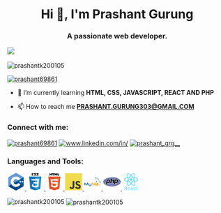 <h1 align="center">Hi 👋, I'm Prashant Gurung</h1>
<h3 align="center">A passionate web developer.</h3>
<img align=“right” Width=“400” src=“https://tenor.com/en-GB/view/coding-gif-24090007”>

<p align="left"> <img src="https://komarev.com/ghpvc/?username=prashantk200105&label=Profile%20views&color=0e75b6&style=flat" alt="prashantk200105" /> </p>

<p align="left"> <a href="https://twitter.com/prashant69861" target="blank"><img src="https://img.shields.io/twitter/follow/prashant69861?logo=twitter&style=for-the-badge" alt="prashant69861" /></a> </p>

- 🌱 I’m currently learning **HTML, CSS, JAVASCRIPT, REACT AND PHP**

- 📫 How to reach me **PRASHANT.GURUNG303@GMAIL.COM**

<h3 align="left">Connect with me:</h3>
<p align="left">
<a href="https://twitter.com/prashant69861" target="blank"><img align="center" src="https://raw.githubusercontent.com/rahuldkjain/github-profile-readme-generator/master/src/images/icons/Social/twitter.svg" alt="prashant69861" height="30" width="40" /></a>
<a href="https://linkedin.com/in/www.linkedin.com/in/" target="blank"><img align="center" src="https://raw.githubusercontent.com/rahuldkjain/github-profile-readme-generator/master/src/images/icons/Social/linked-in-alt.svg" alt="www.linkedin.com/in/" height="30" width="40" /></a>
<a href="https://instagram.com/prashant_grg__" target="blank"><img align="center" src="https://raw.githubusercontent.com/rahuldkjain/github-profile-readme-generator/master/src/images/icons/Social/instagram.svg" alt="prashant_grg__" height="30" width="40" /></a>
</p>

<h3 align="left">Languages and Tools:</h3>
<p align="left"> <a href="https://www.w3schools.com/cpp/" target="_blank" rel="noreferrer"> <img src="https://raw.githubusercontent.com/devicons/devicon/master/icons/cplusplus/cplusplus-original.svg" alt="cplusplus" width="40" height="40"/> </a> <a href="https://www.w3schools.com/css/" target="_blank" rel="noreferrer"> <img src="https://raw.githubusercontent.com/devicons/devicon/master/icons/css3/css3-original-wordmark.svg" alt="css3" width="40" height="40"/> </a> <a href="https://www.w3.org/html/" target="_blank" rel="noreferrer"> <img src="https://raw.githubusercontent.com/devicons/devicon/master/icons/html5/html5-original-wordmark.svg" alt="html5" width="40" height="40"/> </a> <a href="https://developer.mozilla.org/en-US/docs/Web/JavaScript" target="_blank" rel="noreferrer"> <img src="https://raw.githubusercontent.com/devicons/devicon/master/icons/javascript/javascript-original.svg" alt="javascript" width="40" height="40"/> </a> <a href="https://www.mysql.com/" target="_blank" rel="noreferrer"> <img src="https://raw.githubusercontent.com/devicons/devicon/master/icons/mysql/mysql-original-wordmark.svg" alt="mysql" width="40" height="40"/> </a> <a href="https://www.php.net" target="_blank" rel="noreferrer"> <img src="https://raw.githubusercontent.com/devicons/devicon/master/icons/php/php-original.svg" alt="php" width="40" height="40"/> </a> <a href="https://reactjs.org/" target="_blank" rel="noreferrer"> <img src="https://raw.githubusercontent.com/devicons/devicon/master/icons/react/react-original-wordmark.svg" alt="react" width="40" height="40"/> </a> </p>

<p><img align="left" src="https://github-readme-stats.vercel.app/api/top-langs?username=prashantk200105&show_icons=true&locale=en&layout=compact" alt="prashantk200105" /></p>

<p>&nbsp;<img align="center" src="https://github-readme-stats.vercel.app/api?username=prashantk200105&show_icons=true&locale=en" alt="prashantk200105" /></p>
